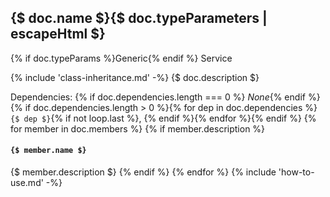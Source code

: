 ## {$ doc.name $}{$ doc.typeParameters | escapeHtml $}

{% if doc.typeParams %}<span class="badge badge-primary">Generic</span>{% endif %}
<span class="badge badge-warning">Service</span>

{% include 'class-inheritance.md' -%}
{$ doc.description $}

Dependencies: {% if doc.dependencies.length === 0 %}
*None*{% endif %}{% if doc.dependencies.length > 0 %}{% for dep in doc.dependencies %}`{$ dep $}`{% if not loop.last %}, {% endif %}{% endfor %}{% endif %}
{% for member in doc.members %}
{% if member.description %}
#### `{$ member.name $}`
{$ member.description $}
{% endif %}
{% endfor %}
{% include 'how-to-use.md' -%}
